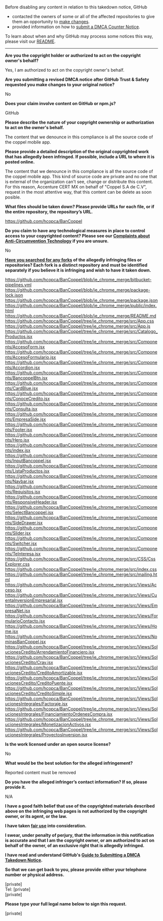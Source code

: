 Before disabling any content in relation to this takedown notice, GitHub
- contacted the owners of some or all of the affected repositories to give them an opportunity to [make changes](https://docs.github.com/en/github/site-policy/dmca-takedown-policy#a-how-does-this-actually-work).
- provided information on how to [submit a DMCA Counter Notice](https://docs.github.com/en/articles/guide-to-submitting-a-dmca-counter-notice).

To learn about when and why GitHub may process some notices this way, please visit our [README](https://github.com/github/dmca/blob/master/README.md#anatomy-of-a-takedown-notice).

---

**Are you the copyright holder or authorized to act on the copyright owner's behalf?**

Yes, I am authorized to act on the copyright owner's behalf.

**Are you submitting a revised DMCA notice after GitHub Trust & Safety requested you make changes to your original notice?**

No

**Does your claim involve content on GitHub or npm.js?**

GitHub

**Please describe the nature of your copyright ownership or authorization to act on the owner's behalf.**

The content that we denounce in this compliance is all the source code of the coppel mobile app.

**Please provide a detailed description of the original copyrighted work that has allegedly been infringed. If possible, include a URL to where it is posted online.**

The content that we denounce in this compliance is all the source code of the coppel mobile app. This kind of source code are private and no one that is external of the organization can't see, change or distribute this content. For this reason, Accenture CERT MX on behalf of "Coppel S.A de C.V", request in the most attentive way, that this content can be delete as soon posible.

**What files should be taken down? Please provide URLs for each file, or if the entire repository, the repository’s URL.**

https://github.com/hcopca/BanCoppel

**Do you claim to have any technological measures in place to control access to your copyrighted content? Please see our <a href="https://docs.github.com/articles/guide-to-submitting-a-dmca-takedown-notice#complaints-about-anti-circumvention-technology">Complaints about Anti-Circumvention Technology</a> if you are unsure.**

No

**<a href="https://docs.github.com/articles/dmca-takedown-policy#b-what-about-forks-or-whats-a-fork">Have you searched for any forks</a> of the allegedly infringing files or repositories? Each fork is a distinct repository and must be identified separately if you believe it is infringing and wish to have it taken down.**

https://github.com/hcopca/BanCoppel/blob/ie_chrome_merge/bitbucket-pipelines.yml  
https://github.com/hcopca/BanCoppel/blob/ie_chrome_merge/package-lock.json  
https://github.com/hcopca/BanCoppel/blob/ie_chrome_merge/package.json  
https://github.com/hcopca/BanCoppel/blob/ie_chrome_merge/public/index.html  
https://github.com/hcopca/BanCoppel/blob/ie_chrome_merge/README.md  
https://github.com/hcopca/BanCoppel/tree/ie_chrome_merge/src/App.css  
https://github.com/hcopca/BanCoppel/tree/ie_chrome_merge/src/App.js  
https://github.com/hcopca/BanCoppel/tree/ie_chrome_merge/src/Catalogo_Productos.jsx  
https://github.com/hcopca/BanCoppel/tree/ie_chrome_merge/src/Components/AccesoForm.jsx  
https://github.com/hcopca/BanCoppel/tree/ie_chrome_merge/src/Components/AccesoFormulario.jsx  
https://github.com/hcopca/BanCoppel/tree/ie_chrome_merge/src/Components/Accordion.jsx  
https://github.com/hcopca/BanCoppel/tree/ie_chrome_merge/src/Components/BancoppelBtn.jsx  
https://github.com/hcopca/BanCoppel/tree/ie_chrome_merge/src/Components/CardBlue.jsx  
https://github.com/hcopca/BanCoppel/tree/ie_chrome_merge/src/Components/ConoceCredito.jsx  
https://github.com/hcopca/BanCoppel/tree/ie_chrome_merge/src/Components/Consulta.jsx  
https://github.com/hcopca/BanCoppel/tree/ie_chrome_merge/src/Components/EmpresaSide.jsx  
https://github.com/hcopca/BanCoppel/tree/ie_chrome_merge/src/Components/Footer.jsx  
https://github.com/hcopca/BanCoppel/tree/ie_chrome_merge/src/Components/Hero.jsx  
https://github.com/hcopca/BanCoppel/tree/ie_chrome_merge/src/Components/index.jsx  
https://github.com/hcopca/BanCoppel/tree/ie_chrome_merge/src/Components/InputBancoppel.jsx  
https://github.com/hcopca/BanCoppel/tree/ie_chrome_merge/src/Components/ListaProductos.jsx  
https://github.com/hcopca/BanCoppel/tree/ie_chrome_merge/src/Components/Navbar.jsx  
https://github.com/hcopca/BanCoppel/tree/ie_chrome_merge/src/Components/Requisitos.jsx  
https://github.com/hcopca/BanCoppel/tree/ie_chrome_merge/src/Components/ResponsiveHeader.jsx  
https://github.com/hcopca/BanCoppel/tree/ie_chrome_merge/src/Components/SelectBancoppel.jsx  
https://github.com/hcopca/BanCoppel/tree/ie_chrome_merge/src/Components/SideDrawer.jsx  
https://github.com/hcopca/BanCoppel/tree/ie_chrome_merge/src/Components/Slider.jsx  
https://github.com/hcopca/BanCoppel/tree/ie_chrome_merge/src/Components/Switcher.jsx  
https://github.com/hcopca/BanCoppel/tree/ie_chrome_merge/src/Components/TeInteresa.jsx  
https://github.com/hcopca/BanCoppel/tree/ie_chrome_merge/src/CSS/CssExplorer.css  
https://github.com/hcopca/BanCoppel/tree/ie_chrome_merge/src/index.css  
https://github.com/hcopca/BanCoppel/tree/ie_chrome_merge/src/mailing.html  
https://github.com/hcopca/BanCoppel/tree/ie_chrome_merge/src/Views/Acceso.jsx  
https://github.com/hcopca/BanCoppel/tree/ie_chrome_merge/src/Views/CuentaInversionEmpresarial.jsx  
https://github.com/hcopca/BanCoppel/tree/ie_chrome_merge/src/Views/EmpresaNet.jsx  
https://github.com/hcopca/BanCoppel/tree/ie_chrome_merge/src/Views/FormularioContacto.jsx  
https://github.com/hcopca/BanCoppel/tree/ie_chrome_merge/src/Views/Home.jsx  
https://github.com/hcopca/BanCoppel/tree/ie_chrome_merge/src/Views/NominasBanCoppel.jsx  
https://github.com/hcopca/BanCoppel/tree/ie_chrome_merge/src/Views/SolucionesCredito/ArrendamientoFinanciero.jsx  
https://github.com/hcopca/BanCoppel/tree/ie_chrome_merge/src/Views/SolucionesCredito/Crav.jsx  
https://github.com/hcopca/BanCoppel/tree/ie_chrome_merge/src/Views/SolucionesCredito/CreditoAmortizable.jsx  
https://github.com/hcopca/BanCoppel/tree/ie_chrome_merge/src/Views/SolucionesCredito/CreditoPuente.jsx  
https://github.com/hcopca/BanCoppel/tree/ie_chrome_merge/src/Views/SolucionesCredito/CreditoSimple.jsx  
https://github.com/hcopca/BanCoppel/tree/ie_chrome_merge/src/Views/SolucionesIntegrales/Factoraje.jsx  
https://github.com/hcopca/BanCoppel/tree/ie_chrome_merge/src/Views/SolucionesIntegrales/FinanciamientoOrdenesCompra.jsx  
https://github.com/hcopca/BanCoppel/tree/ie_chrome_merge/src/Views/SolucionesIntegrales/MonetizacionActivos.jsx  
https://github.com/hcopca/BanCoppel/tree/ie_chrome_merge/src/Views/SolucionesIntegrales/ProyectosInversion.jsx  

**Is the work licensed under an open source license?**

No

**What would be the best solution for the alleged infringement?**

Reported content must be removed

**Do you have the alleged infringer’s contact information? If so, please provide it.**

N/A

**I have a good faith belief that use of the copyrighted materials described above on the infringing web pages is not authorized by the copyright owner, or its agent, or the law.**

**I have taken <a href="https://www.lumendatabase.org/topics/22">fair use</a> into consideration.**

**I swear, under penalty of perjury, that the information in this notification is accurate and that I am the copyright owner, or am authorized to act on behalf of the owner, of an exclusive right that is allegedly infringed.**

**I have read and understand GitHub's <a href="https://docs.github.com/articles/guide-to-submitting-a-dmca-takedown-notice/">Guide to Submitting a DMCA Takedown Notice</a>.**

**So that we can get back to you, please provide either your telephone number or physical address.**

[private]  
Tel: [private]  
[private]  

**Please type your full legal name below to sign this request.**

[private]  
